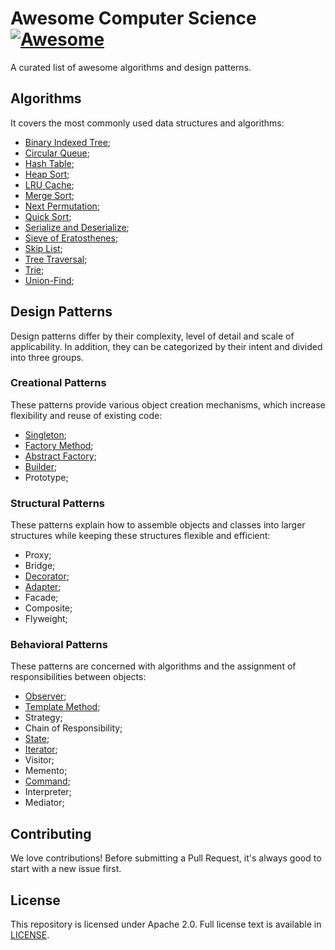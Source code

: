 # Awesome Computer Science [![Awesome](https://cdn.rawgit.com/sindresorhus/awesome/d7305f38d29fed78fa85652e3a63e154dd8e8829/media/badge.svg)](https://github.com/sindresorhus/awesome)
A curated list of awesome algorithms and design patterns.

## Algorithms
It covers the most commonly used data structures and algorithms:
- [Binary Indexed Tree](https://github.com/necusjz/awesome-cs/blob/main/algorithms/binary_indexed_tree.py);
- [Circular Queue](https://github.com/necusjz/awesome-cs/blob/main/algorithms/circular_queue.py);
- [Hash Table](https://github.com/necusjz/awesome-cs/blob/main/algorithms/hash_table.py);
- [Heap Sort](https://github.com/necusjz/awesome-cs/blob/main/algorithms/heap_sort.py);
- [LRU Cache](https://github.com/necusjz/awesome-cs/blob/main/algorithms/lru_cache.py);
- [Merge Sort](https://github.com/necusjz/awesome-cs/blob/main/algorithms/merge_sort.py);
- [Next Permutation](https://github.com/necusjz/awesome-cs/blob/main/algorithms/next_permutation.py);
- [Quick Sort](https://github.com/necusjz/awesome-cs/blob/main/algorithms/quick_sort.py);
- [Serialize and Deserialize](https://github.com/necusjz/awesome-cs/blob/main/algorithms/codec.py);
- [Sieve of Eratosthenes](https://github.com/necusjz/awesome-cs/blob/main/algorithms/sieve_of_eratosthenes.py);
- [Skip List](https://github.com/necusjz/awesome-cs/blob/main/algorithms/skip_list.py);
- [Tree Traversal](https://github.com/necusjz/awesome-cs/blob/main/algorithms/iterative_traversal.py);
- [Trie](https://github.com/necusjz/awesome-cs/blob/main/algorithms/trie.py);
- [Union-Find](https://github.com/necusjz/awesome-cs/blob/main/algorithms/union_find.py);

## Design Patterns
Design patterns differ by their complexity, level of detail and scale of applicability. In addition, they can be categorized by their intent and divided into three groups.

### Creational Patterns
These patterns provide various object creation mechanisms, which increase flexibility and reuse of existing code:
- [Singleton](https://github.com/necusjz/awesome-cs/blob/main/design_patterns/singleton.cc);
- [Factory Method](https://github.com/necusjz/awesome-cs/blob/main/design_patterns/factory_method.cc);
- [Abstract Factory](https://github.com/necusjz/awesome-cs/blob/main/design_patterns/abstract_factory.cc);
- [Builder](https://github.com/necusjz/awesome-cs/blob/main/design_patterns/builder.cc);
- Prototype;

### Structural Patterns
These patterns explain how to assemble objects and classes into larger structures while keeping these structures flexible and efficient:
- Proxy;
- Bridge;
- [Decorator](https://github.com/necusjz/awesome-cs/blob/main/design_patterns/decorator.cc);
- [Adapter](https://github.com/necusjz/awesome-cs/blob/main/design_patterns/adapter.cc);
- Facade;
- Composite;
- Flyweight;

### Behavioral Patterns
These patterns are concerned with algorithms and the assignment of responsibilities between objects:
- [Observer](https://github.com/necusjz/awesome-cs/blob/main/design_patterns/observer.cc);
- [Template Method](https://github.com/necusjz/awesome-cs/blob/main/design_patterns/template_method.cc);
- Strategy;
- Chain of Responsibility;
- [State](https://github.com/necusjz/awesome-cs/blob/main/design_patterns/state.cc);
- [Iterator](https://github.com/necusjz/awesome-cs/blob/main/design_patterns/iterator.cc);
- Visitor;
- Memento;
- [Command](https://github.com/necusjz/awesome-cs/blob/main/design_patterns/command.cc);
- Interpreter;
- Mediator;

## Contributing
We love contributions! Before submitting a Pull Request, it's always good to start with a new issue first.

## License
This repository is licensed under Apache 2.0. Full license text is available in [LICENSE](https://github.com/necusjz/awesome-cs/blob/main/LICENSE).
